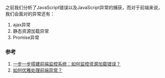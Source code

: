 之前我们分析了JavaScript错误以及JavaScript异常的捕获，而对于前端来说，我们会面对的异常还有：
1. ajax异常
2. 静态资源加载异常
3. Promise异常

### 参考
1. [一步一步搭建前端监控系统：如何监控资源加载错误？](https://blog.fundebug.com/2019/08/17/how-to-monitor-resource-error/)
2. [如何优雅处理前端异常？](http://jartto.wang/2018/11/20/js-exception-handling/)
